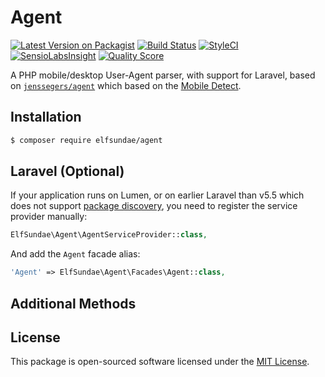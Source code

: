 # Agent

[![Latest Version on Packagist](https://img.shields.io/packagist/v/elfsundae/agent.svg?style=flat-square)](https://packagist.org/packages/elfsundae/agent)
[![Build Status](https://img.shields.io/travis/ElfSundae/agent/master.svg?style=flat-square)](https://travis-ci.org/ElfSundae/agent)
[![StyleCI](https://styleci.io/repos/94643252/shield)](https://styleci.io/repos/94643252)
[![SensioLabsInsight](https://img.shields.io/sensiolabs/i/43b94cca-55cd-44ea-a8b3-43fe03171e99.svg?style=flat-square)](https://insight.sensiolabs.com/projects/43b94cca-55cd-44ea-a8b3-43fe03171e99)
[![Quality Score](https://img.shields.io/scrutinizer/g/ElfSundae/agent.svg?style=flat-square)](https://scrutinizer-ci.com/g/ElfSundae/agent)

A PHP mobile/desktop User-Agent parser, with support for Laravel, based on [`jenssegers/agent`](https://github.com/jenssegers/agent) which based on the [Mobile Detect](https://github.com/serbanghita/Mobile-Detect).

## Installation

```sh
$ composer require elfsundae/agent
```

## Laravel (Optional)

If your application runs on Lumen, or on earlier Laravel than v5.5 which does not support [package discovery](https://laravel.com/docs/5.5/packages#package-discovery), you need to register the service provider manually:

```php
ElfSundae\Agent\AgentServiceProvider::class,
```

And add the `Agent` facade alias:

```php
'Agent' => ElfSundae\Agent\Facades\Agent::class,
```

## Additional Methods

## License

This package is open-sourced software licensed under the [MIT License](LICENSE.md).
